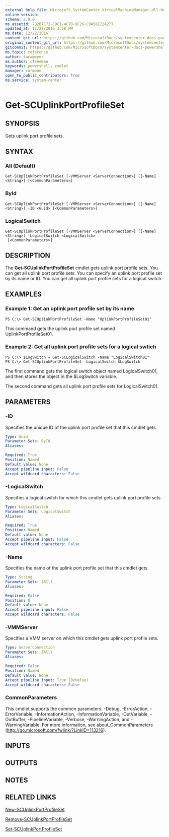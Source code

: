 ```yaml
---
external help file: Microsoft.SystemCenter.VirtualMachineManager.dll-Help.xml
online version: 
schema: 2.0.0
ms.assetid: 7B2B7E72-C9C1-4C7B-9F26-C9A58E22A277
updated_at: 12/22/2016 3:56 PM
ms.date: 12/22/2016
content_git_url: https://github.com/MicrosoftDocs/systemcenter-docs-powershell/blob/live/systemcenter-cmdlets/SystemCenter2016/VirtualMachineManager/vlatest/Get-SCUplinkPortProfileSet.md
original_content_git_url: https://github.com/MicrosoftDocs/systemcenter-docs-powershell/blob/live/systemcenter-cmdlets/SystemCenter2016/VirtualMachineManager/vlatest/Get-SCUplinkPortProfileSet.md
gitcommit: https://github.com/MicrosoftDocs/systemcenter-docs-powershell/blob/96e5647587661652225fbdd2c797cd4d59d542bc/systemcenter-cmdlets/SystemCenter2016/VirtualMachineManager/vlatest/Get-SCUplinkPortProfileSet.md
ms.topic: reference
author: tarameyer
ms.author: cfreeman
keywords: powershell, cmdlet
manager: carmonm
open_to_public_contributors: True
ms.service: system-center
---
```


# Get-SCUplinkPortProfileSet

## SYNOPSIS
Gets uplink port profile sets.

## SYNTAX

### All (Default)
```
Get-SCUplinkPortProfileSet [-VMMServer <ServerConnection>] [[-Name] <String>] [<CommonParameters>]
```

### ById
```
Get-SCUplinkPortProfileSet [-VMMServer <ServerConnection>] [[-Name] <String>] -ID <Guid> [<CommonParameters>]
```

### LogicalSwitch
```
Get-SCUplinkPortProfileSet [-VMMServer <ServerConnection>] [[-Name] <String>] -LogicalSwitch <LogicalSwitch>
 [<CommonParameters>]
```

## DESCRIPTION
The **Get-SCUplinkPortProfileSet** cmdlet gets uplink port profile sets.
You can get all uplink port profile sets.
You can specify an uplink port profile set by its name or ID.
You can get all uplink port profile sets for a logical switch.

## EXAMPLES

### Example 1: Get an uplink port profile set by its name
```
PS C:\> Get-SCUplinkPortProfileSet -Name "UplinkPortProfileSet01"
```

This command gets the uplink port profile set named UplinkPortProfileSet01.

### Example 2: Get all uplink port profile sets for a logical swtich
```
PS C:\> $LogSwitch = Get-SCLogicalSwitch -Name "LogicalSwitch01"
PS C:\> Get-SCUplinkPortProfileSet -LogicalSwitch $LogSwitch
```

The first command gets the logical switch object named LogicalSwitch01, and then stores the object in the $LogSwitch variable.

The second command gets all uplink port profile sets for LogicalSwitch01.

## PARAMETERS

### -ID
Specifies the unique ID of the uplink port profile set that this cmdlet gets.

```yaml
Type: Guid
Parameter Sets: ById
Aliases: 

Required: True
Position: Named
Default value: None
Accept pipeline input: False
Accept wildcard characters: False
```

### -LogicalSwitch
Specifies a logical switch for which this cmdlet gets uplink port profile sets.

```yaml
Type: LogicalSwitch
Parameter Sets: LogicalSwitch
Aliases: 

Required: True
Position: Named
Default value: None
Accept pipeline input: False
Accept wildcard characters: False
```

### -Name
Specifies the name of  the uplink port profile set that this cmdlet gets.

```yaml
Type: String
Parameter Sets: (All)
Aliases: 

Required: False
Position: 0
Default value: None
Accept pipeline input: False
Accept wildcard characters: False
```

### -VMMServer
Specifies a VMM server on which this cmdlet gets uplink port profile sets.

```yaml
Type: ServerConnection
Parameter Sets: (All)
Aliases: 

Required: False
Position: Named
Default value: None
Accept pipeline input: True (ByValue)
Accept wildcard characters: False
```

### CommonParameters
This cmdlet supports the common parameters: -Debug, -ErrorAction, -ErrorVariable, -InformationAction, -InformationVariable, -OutVariable, -OutBuffer, -PipelineVariable, -Verbose, -WarningAction, and -WarningVariable. For more information, see about_CommonParameters (http://go.microsoft.com/fwlink/?LinkID=113216).

## INPUTS

## OUTPUTS

## NOTES

## RELATED LINKS

[New-SCUplinkPortProfileSet](xref:SystemCenter2016/VirtualMachineManager/vlatest/New-SCUplinkPortProfileSet.md)

[Remove-SCUplinkPortProfileSet](xref:SystemCenter2016/VirtualMachineManager/vlatest/Remove-SCUplinkPortProfileSet.md)

[Set-SCUplinkPortProfileSet](xref:SystemCenter2016/VirtualMachineManager/vlatest/Set-SCUplinkPortProfileSet.md)

